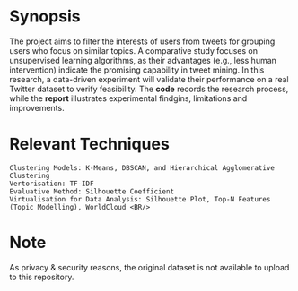 # Synopsis
The project aims to filter the interests of users from tweets for grouping users who focus on similar topics. A comparative study focuses on unsupervised learning algorithms, as their advantages (e.g., less human intervention) indicate the promising capability in tweet mining. In this research, a data-driven experiment will validate their performance on a real Twitter dataset to verify feasibility. The **code** records the research process, while the **report** illustrates experimental findgins, limitations and improvements.

# Relevant Techniques 
    
    Clustering Models: K-Means, DBSCAN, and Hierarchical Agglomerative Clustering
    Vertorisation: TF-IDF
    Evaluative Method: Silhouette Coefficient
    Virtualisation for Data Analysis: Silhouette Plot, Top-N Features (Topic Modelling), WorldCloud <BR/>

# Note
As privacy & security reasons, the original dataset is not available to upload to this repository.

